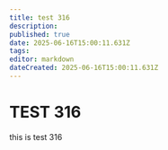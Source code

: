```yaml
---
title: test 316
description: 
published: true
date: 2025-06-16T15:00:11.631Z
tags: 
editor: markdown
dateCreated: 2025-06-16T15:00:11.631Z
---
```


# TEST 316
this is test 316
